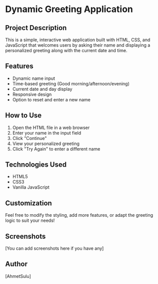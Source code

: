 # Dynamic Greeting Application

## Project Description
This is a simple, interactive web application built with HTML, CSS, and JavaScript that welcomes users by asking their name and displaying a personalized greeting along with the current date and time.

## Features
- Dynamic name input
- Time-based greeting (Good morning/afternoon/evening)
- Current date and day display
- Responsive design
- Option to reset and enter a new name

## How to Use
1. Open the HTML file in a web browser
2. Enter your name in the input field
3. Click "Continue" 
4. View your personalized greeting
5. Click "Try Again" to enter a different name

## Technologies Used
- HTML5
- CSS3
- Vanilla JavaScript

## Customization
Feel free to modify the styling, add more features, or adapt the greeting logic to suit your needs!

## Screenshots
[You can add screenshots here if you have any]

## Author
[AhmetSulu]
